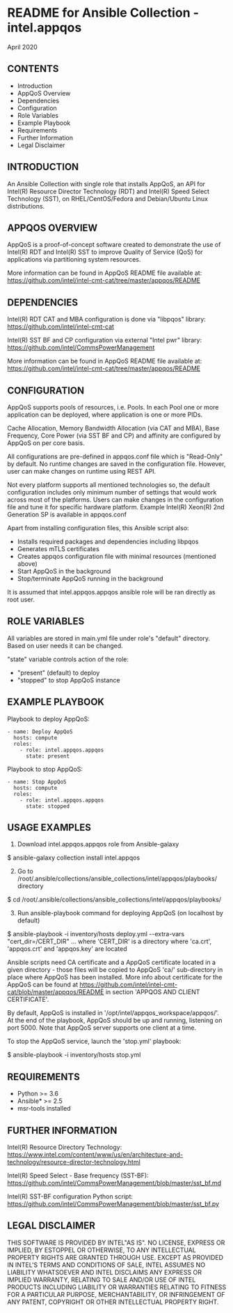 # README for Ansible Collection - intel.appqos
April 2020

## CONTENTS
- Introduction
- AppQoS Overview
- Dependencies
- Configuration
- Role Variables
- Example Playbook
- Requirements
- Further Information
- Legal Disclaimer

## INTRODUCTION
An Ansible Collection with single role that installs AppQoS,
an API for Intel(R) Resource Director Technology (RDT)
and Intel(R) Speed Select Technology (SST),
on RHEL/CentOS/Fedora and Debian/Ubuntu Linux distributions.


## APPQOS OVERVIEW
AppQoS is a proof-of-concept software created to demonstrate the use of
Intel(R) RDT and Intel(R) SST to improve Quality of Service (QoS) for
applications via partitioning system resources.

More information can be found in AppQoS README file available at:
https://github.com/intel/intel-cmt-cat/tree/master/appqos/README


## DEPENDENCIES
Intel(R) RDT CAT and MBA configuration is done via "libpqos" library:
https://github.com/intel/intel-cmt-cat

Intel(R) SST BF and CP configuration via external "Intel pwr" library:
https://github.com/intel/CommsPowerManagement

More information can be found in AppQoS README file available at:
https://github.com/intel/intel-cmt-cat/tree/master/appqos/README


## CONFIGURATION
AppQoS supports pools of resources, i.e. Pools. In each Pool one or more
application can be deployed, where application is one or more PIDs.

Cache Allocation, Memory Bandwidth Allocation (via CAT and MBA),
Base Frequency, Core Power (via SST BF and CP) and affinity are configured
by AppQoS on per core basis.

All configurations are pre-defined in appqos.conf file which is
"Read-Only" by default. No runtime changes are saved in the configuration file.
However, user can make changes on runtime using REST API.

Not every platform supports all mentioned technologies so, the default
configuration includes only minimum number of settings that would work across
most of the platforms. Users can make changes in the configuration file and
tune it for specific hardware platform.
Example Intel(R) Xeon(R) 2nd Generation SP is available in appqos.conf

Apart from installing configuration files, this Ansible script also:
- Installs required packages and dependencies including libpqos
- Generates mTLS certificates
- Creates appqos configuration file with minimal resources (mentioned above)
- Start AppQoS in the background
- Stop/terminate AppQoS running in the background

It is assumed that intel.appqos.appqos ansible role will be ran directly as root user.

## ROLE VARIABLES
All variables are stored in main.yml file under role's "default" directory.
Based on user needs it can be changed.

"state" variable controls action of the role:
- "present" (default) to deploy
- "stopped" to stop AppQoS instance


## EXAMPLE PLAYBOOK
Playbook to deploy AppQoS:
```
- name: Deploy AppQoS
  hosts: compute
  roles:
    - role: intel.appqos.appqos
      state: present
```

Playbook to stop AppQoS:
```
- name: Stop AppQoS
  hosts: compute
  roles:
    - role: intel.appqos.appqos
      state: stopped
```

## USAGE EXAMPLES

1. Download intel.appqos.appqos role from Ansible-galaxy

$ ansible-galaxy collection install intel.appqos

2. Go to /root/.ansible/collections/ansible_collections/intel/appqos/playbooks/ directory

$ cd /root/.ansible/collections/ansible_collections/intel/appqos/playbooks/

3. Run ansible-playbook command for deploying AppQoS (on localhost by default)

$ ansible-playbook -i inventory/hosts deploy.yml --extra-vars "cert_dir=/CERT_DIR"
... where 'CERT_DIR' is a directory where 'ca.crt', 'appqos.crt' and 'appqos.key'
are located

Ansible scripts need CA certificate and a AppQoS certificate located in a given
directory - those files will be copied to AppQoS 'ca/' sub-directory in place where
AppQoS has been installed. More info about certificate for the AppQoS can be
found at https://github.com/intel/intel-cmt-cat/blob/master/appqos/README in
section 'APPQOS AND CLIENT CERTIFICATE'.

By default, AppQoS is installed in '/opt/intel/appqos_workspace/appqos/'. At the
end of the playbook, AppQoS should be up and running, listening on port 5000.
Note that AppQoS server supports one client at a time.

To stop the AppQoS service, launch the 'stop.yml' playbook:

$ ansible-playbook -i inventory/hosts stop.yml


## REQUIREMENTS
- Python >= 3.6
- Ansible* >= 2.5
- msr-tools installed


## FURTHER INFORMATION
Intel(R) Resource Directory Technology:
https://www.intel.com/content/www/us/en/architecture-and-technology/resource-director-technology.html

Intel(R) Speed Select - Base frequency (SST-BF):
https://github.com/intel/CommsPowerManagement/blob/master/sst_bf.md

Intel(R) SST-BF configuration Python script:
https://github.com/intel/CommsPowerManagement/blob/master/sst_bf.py


## LEGAL DISCLAIMER
THIS SOFTWARE IS PROVIDED BY INTEL"AS IS". NO LICENSE, EXPRESS OR
IMPLIED, BY ESTOPPEL OR OTHERWISE, TO ANY INTELLECTUAL PROPERTY RIGHTS
ARE GRANTED THROUGH USE. EXCEPT AS PROVIDED IN INTEL'S TERMS AND
CONDITIONS OF SALE, INTEL ASSUMES NO LIABILITY WHATSOEVER AND INTEL
DISCLAIMS ANY EXPRESS OR IMPLIED WARRANTY, RELATING TO SALE AND/OR
USE OF INTEL PRODUCTS INCLUDING LIABILITY OR WARRANTIES RELATING TO
FITNESS FOR A PARTICULAR PURPOSE, MERCHANTABILITY, OR INFRINGEMENT
OF ANY PATENT, COPYRIGHT OR OTHER INTELLECTUAL PROPERTY RIGHT.
